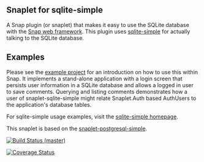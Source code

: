Snaplet for sqlite-simple
-------------------------

A Snap plugin (or snaplet) that makes it easy to use the SQLite database with the
[Snap web framework](http://snapframework.com/).  This plugin uses
[sqlite-simple](http://github.com/nurpax/sqlite-simple) for actually talking
to the SQLite database.

## Examples

Please see the [example project](https://github.com/nurpax/snaplet-sqlite-simple/tree/master/example)
for an introduction on how to use this within Snap.  It implements a stand-alone application with a login
screen that persists user information in a SQLite database and allows a logged in user to save comments.
Querying and listing comments demonstrates how a user of snaplet-sqlite-simple might
relate Snaplet.Auth based AuthUsers to the application's database tables.

For sqlite-simple usage examples, visit the [sqlite-simple homepage](http://github.com/nurpax/sqlite-simple).

This snaplet is based on the [snaplet-postgresql-simple](http://github.com/mightybyte/snaplet-postgresql-simple).

[![Build Status (master)](https://secure.travis-ci.org/nurpax/snaplet-sqlite-simple.png?branch=master)](https://travis-ci.org/nurpax/snaplet-sqlite-simple)

[![Coverage Status](http://coveralls.io/repos/nurpax/snaplet-sqlite-simple/badge.png?branch=master)](http://coveralls.io/r/nurpax/snaplet-sqlite-simple?branch=master)
